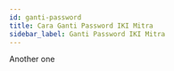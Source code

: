 ```yaml
---
id: ganti-password
title: Cara Ganti Password IKI Mitra
sidebar_label: Ganti Password IKI Mitra
---
```


Another one
